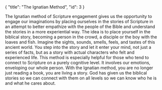 { "title": "The Ignatian Method", "id": 3 }

The Ignatian method of Scripture engagement gives us the opportunity to engage
our imaginations by placing ourselves in the stories of Scripture in an attempt
to better empathize with the people of the Bible and understand the stories in
a more experiential way. The idea is to place yourself in the biblical story,
becoming a person in the crowd, a disciple or the boy with the loaves and
fish. Imagine the sights, sounds, smells, feels, and tastes of this ancient
world. You step into the story and let it enter your mind, not just a series of
facts, but as a story with actual characters who felt and experienced
life. This method is especially helpful for those who tend to connect to
Scripture on a purely cognitive level. It involves our emotions, enveloping our
whole person. With the Ignatian method, you are no longer just reading a book,
you are living a story. God has given us the biblical stories so we can connect
with them on all levels so we can know who he is and what he cares about.
